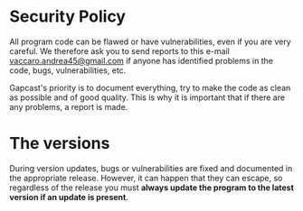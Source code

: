 # Security Policy

All program code can be flawed or have vulnerabilities, even if you are very careful. 
We therefore ask you to send reports to this e-mail vaccaro.andrea45@gmail.com if anyone has identified problems in the code, bugs, vulnerabilities, etc.

Gapcast's priority is to document everything, try to make the code as clean as possible and of good quality. 
This is why it is important that if there are any problems, a report is made.

# The versions

During version updates, bugs or vulnerabilities are fixed and documented in the appropriate release. 
However, it can happen that they can escape, so regardless of the release you must **always update the program to the latest version if an update is present**.
